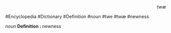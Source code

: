 
<div align="right"><i>twæ</i></div>

#Encyclopedia #Dictionary #Definition #noun #twe #twæ #newness

*noun*
**Definition :** newness